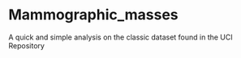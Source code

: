 # Mammographic_masses
A quick and simple analysis on the classic dataset found in the UCI Repository
